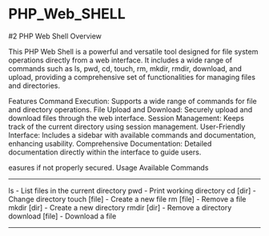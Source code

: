 # PHP_Web_SHELL

#2 PHP Web Shell
Overview

This PHP Web Shell is a powerful and versatile tool designed for file system operations directly from a web interface. It includes a wide range of commands such as ls, pwd, cd, touch, rm, mkdir, rmdir, download, and upload, providing a comprehensive set of functionalities for managing files and directories.

Features
Command Execution: Supports a wide range of commands for file and directory operations.
File Upload and Download: Securely upload and download files through the web interface.
Session Management: Keeps track of the current directory using session management.
User-Friendly Interface: Includes a sidebar with available commands and documentation, enhancing usability.
Comprehensive Documentation: Detailed documentation directly within the interface to guide users.

easures if not properly secured.
Usage
Available Commands
***
ls - List files in the current directory
pwd - Print working directory
cd [dir] - Change directory
touch [file] - Create a new file
rm [file] - Remove a file
mkdir [dir] - Create a new directory
rmdir [dir] - Remove a directory
download [file] - Download a file
***
